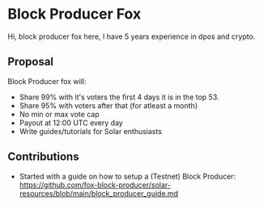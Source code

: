 # Block Producer Fox
Hi, block producer fox here, I have 5 years experience in dpos and crypto.

## Proposal
Block Producer fox will:
- Share 99% with it's voters the first 4 days it is in the top 53.
- Share 95% with voters after that (for atleast a month)
- No min or max vote cap
- Payout at 12:00 UTC every day
- Write guides/tutorials for Solar enthusiasts

## Contributions
- Started with a guide on how to setup a (Testnet) Block Producer: https://github.com/fox-block-producer/solar-resources/blob/main/block_producer_guide.md

